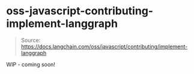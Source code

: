 # oss-javascript-contributing-implement-langgraph

> Source: https://docs.langchain.com/oss/javascript/contributing/implement-langgraph

WIP - coming soon!